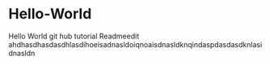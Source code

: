 # Hello-World
Hello World git hub tutorial 
Readmeedit ahdhasdhasdasdhlasdihoeisadnasldoiqnoaisdnasldknqindaspdasdasdknlasidnasldn
